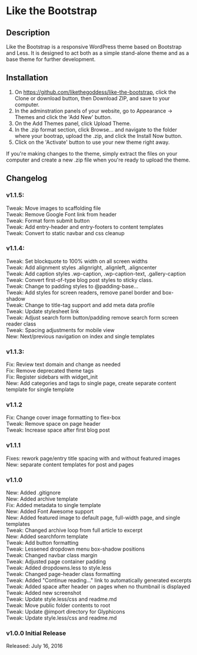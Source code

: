 # Like the Bootstrap

## Description
Like the Bootstrap is a responsive WordPress theme based on Bootstrap and Less. It is designed to act both as a simple stand-alone theme and as a base theme for further development. 

## Installation

1. On https://github.com/likethegoddess/like-the-bootstrap, click the Clone or download button, then Download ZIP, and save to your computer.<br>
2. In the adminstration panels of your website, go to Appearance -> Themes and click the 'Add New' button.<br>
3. On the Add Themes panel, click Upload Theme.<br>
4. In the .zip format section, click Browse... and navigate to the folder where your bootrap, upload the .zip, and click the Install Now button. 
5. Click on the 'Activate' button to use your new theme right away.

If you're making changes to the theme, simply extract the files on your computer and create a new .zip file when you're ready to upload the theme. 

## Changelog 

### v1.1.5:
Tweak: Move images to scaffolding file<br>
Tweak: Remove Google Font link from header<br>
Tweak: Format form submit button<br>
Tweak: Add entry-header and entry-footers to content templates<br>
Tweak: Convert to static navbar and css cleanup

### v1.1.4:
Tweak: Set blockquote to 100% width on all screen widths<br>
Tweak: Add alignment styles .alignright, .alignleft, .aligncenter<br>
Tweak: Add caption styles .wp-caption, .wp-caption-text, .gallery-caption<br> 
Tweak: Convert first-of-type blog post styles to sticky class. <br>
Tweak: Change to padding styles to @padding-base... <br>
Tweak: Add styles for screen readers, remove panel border and box-shadow<br>
Tweak: Change to title-tag support and add meta data profile<br>
Tweak: Update stylesheet link <br>
Tweak: Adjust search form button/padding remove search form screen reader class<br>
Tweak: Spacing adjustments for mobile view<br>
New: Next/previous navigation on index and single templates<br>

### v1.1.3: 
Fix: Review text domain and change as needed<br> 
Fix: Remove deprecated theme tags<br>
Fix: Register sidebars with widget_init<br>
New: Add categories and tags to single page, create separate content template for single template<br> 

### v1.1.2 
Fix: Change cover image formatting to flex-box<br> 
Tweak: Remove space on page header<br>
Tweak: Increase space after first blog post<br> 

### v1.1.1 
Fixes: rework page/entry title spacing with and without featured images<br>
New: separate content templates for post and pages<br>

### v1.1.0 
New: Added .gitignore<br>
New: Added archive template<br>
Fix: Added metadata to single template<br>
New: Added Font Awesome support<br>
New: Added featured image to default page, full-width page, and single templates<br>
Tweak: Changed archive loop from full article to excerpt<br>
New: Added searchform template<br>
Tweak: Add button formatting<br>
Tweak: Lessened dropdown menu box-shadow positions<br>
Tweak: Changed navbar class margin<br>
Tweak: Adjusted page container padding<br>
Tweak: Added dropdowns.less to style.less<br>
Tweak: Changed page-header class formatting<br>
Tweak: Added "Continue reading..." link to automatically generated excerpts<br>
Tweak: Added space after header on pages when no thumbnail is displayed<br>
Tweak: Added new screenshot<br>
Tweak: Update style.less/css and readme.md<br>
Tweak: Move public folder contents to root<br>
Tweak: Update @import directory for Glyphicons<br>
Tweak: Update style.less/css and readme.md<br>

### v1.0.0 Initial Release
Released: July 16, 2016
